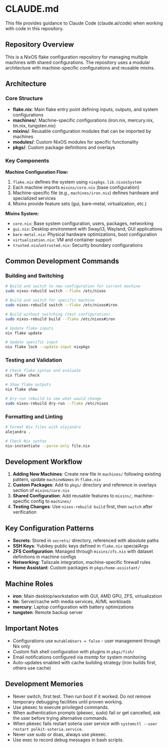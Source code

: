 # CLAUDE.md

This file provides guidance to Claude Code (claude.ai/code) when working with code in this repository.

## Repository Overview

This is a NixOS flake configuration repository for managing multiple machines with shared configurations. The repository uses a modular architecture with machine-specific configurations and reusable mixins.

## Architecture

### Core Structure
- **flake.nix**: Main flake entry point defining inputs, outputs, and system configurations
- **machines/**: Machine-specific configurations (iron.nix, mercury.nix, tin.nix, tungsten.nix)
- **mixins/**: Reusable configuration modules that can be imported by machines
- **modules/**: Custom NixOS modules for specific functionality
- **pkgs/**: Custom package definitions and overlays

### Key Components

**Machine Configuration Flow:**
1. `flake.nix` defines the system using `nixpkgs.lib.nixosSystem`
2. Each machine imports `mixins/core.nix` (base configuration)
3. Machine-specific file (e.g., `machines/iron.nix`) defines hardware and specialized services
4. Mixins provide feature sets (gui, bare-metal, virtualization, etc.)

**Mixins System:**
- `core.nix`: Base system configuration, users, packages, networking
- `gui.nix`: Desktop environment with Sway/i3, Wayland, GUI applications
- `bare-metal.nix`: Physical hardware optimizations, boot configuration
- `virtualization.nix`: VM and container support
- `trusted.nix`/`untrusted.nix`: Security boundary configurations

## Common Development Commands

### Building and Switching
```bash
# Build and switch to new configuration for current machine
sudo nixos-rebuild switch --flake /etc/nixos

# Build and switch for specific machine
sudo nixos-rebuild switch --flake /etc/nixos#iron

# Build without switching (test configuration)
sudo nixos-rebuild build --flake /etc/nixos#iron

# Update flake inputs
nix flake update

# Update specific input
nix flake lock --update-input nixpkgs
```

### Testing and Validation
```bash
# Check flake syntax and evaluate
nix flake check

# Show flake outputs
nix flake show

# Dry-run rebuild to see what would change
sudo nixos-rebuild dry-run --flake /etc/nixos
```

### Formatting and Linting
```bash
# Format Nix files with alejandra
alejandra .

# Check Nix syntax
nix-instantiate --parse-only file.nix
```

## Development Workflow

1. **Adding New Machines**: Create new file in `machines/` following existing pattern, update `machineNames` in `flake.nix`
2. **Custom Packages**: Add to `pkgs/` directory and reference in overlays section of `mixins/core.nix`
3. **Shared Configuration**: Add reusable features to `mixins/`, machine-specific config to `machines/`
4. **Testing Changes**: Use `nixos-rebuild build` first, then `switch` after verification

## Key Configuration Patterns

- **Secrets**: Stored in `secrets/` directory, referenced with absolute paths
- **SSH Keys**: Yubikey public keys defined in `flake.nix` specialArgs
- **ZFS Configuration**: Managed through `mixins/zfs.nix` with dataset definitions in machine configs
- **Networking**: Tailscale integration, machine-specific firewall rules
- **Home Assistant**: Custom packages in `pkgs/home-assistant/`

## Machine Roles
- **iron**: Main desktop/workstation with GUI, AMD GPU, ZFS, virtualization
- **tin**: Server/cache with media services, AI/ML workloads
- **mercury**: Laptop configuration with battery optimizations
- **tungsten**: Remote backup server

## Important Notes
- Configurations use `mutableUsers = false` - user management through Nix only
- Custom fish shell configuration with plugins in `pkgs/fish/`
- Email notifications configured via msmtp for system monitoring
- Auto-updates enabled with cache building strategy (iron builds first, others use cache)

## Development Memories
- Never switch, first test. Then run boot if it worked. Do not remove temporary debugging facilities until proven working.
- Use pkexec to execute privileged commands.
- When authentication prompts (pkexec, sudo) fail or get cancelled, ask the user before trying alternative commands.
- When pkexec fails restart soteria user service with `systemctl --user restart polkit-soteria.service`.
- Never use sudo or doas, always use pkexec.
- Use exec to record debug messages in bash scripts.